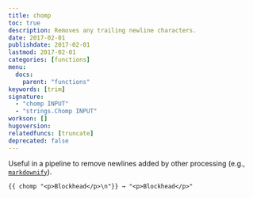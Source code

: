 ```yaml
---
title: chomp
toc: true
description: Removes any trailing newline characters.
date: 2017-02-01
publishdate: 2017-02-01
lastmod: 2017-02-01
categories: [functions]
menu:
  docs:
    parent: "functions"
keywords: [trim]
signature:
  - "chomp INPUT"
  - "strings.Chomp INPUT"
workson: []
hugoversion:
relatedfuncs: [truncate]
deprecated: false
---
```


Useful in a pipeline to remove newlines added by other processing (e.g., [`markdownify`](/functions/markdownify/)).

```go-html-template
{{ chomp "<p>Blockhead</p>\n"}} → "<p>Blockhead</p>"
```
